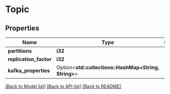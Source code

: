 # Topic

## Properties

Name | Type | Description | Notes
------------ | ------------- | ------------- | -------------
**partitions** | **i32** |  | 
**replication_factor** | **i32** |  | 
**kafka_properties** | Option<**std::collections::HashMap<String, String>**> |  | [optional]

[[Back to Model list]](../README.md#documentation-for-models) [[Back to API list]](../README.md#documentation-for-api-endpoints) [[Back to README]](../README.md)



